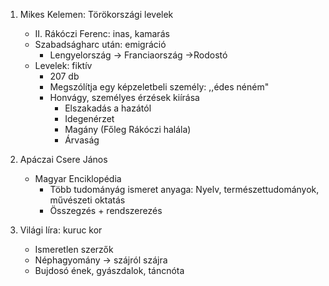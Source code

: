 1. Mikes Kelemen: Törökországi levelek
	- II. Rákóczi Ferenc: inas, kamarás
	- Szabadságharc után: emigráció
		- Lengyelország -> Franciaország ->Rodostó
	- Levelek: fiktív
		- 207 db
		- Megszólítja egy képzeletbeli személy: ,,édes néném"
		- Honvágy, személyes érzések kiírása
			- Elszakadás a hazától
			- Idegenérzet
			- Magány (Főleg Rákóczi halála)
			- Árvaság

2. Apáczai Csere János
	- Magyar Enciklopédia
		- Több tudományág ismeret anyaga: Nyelv, természettudományok, művészeti oktatás
		- Összegzés + rendszerezés

3. Világi líra: kuruc kor
	- Ismeretlen szerzők
	- Néphagyomány -> szájról szájra
	- Bujdosó ének, gyászdalok, táncnóta
